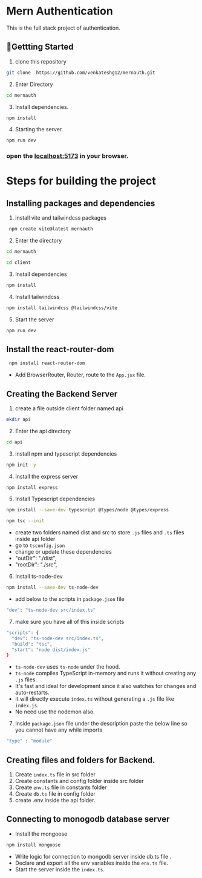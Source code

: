 # Mern Authentication 
This is the full stack project of authentication.  


## 🚀Gettting Started  

  1. clone this repository  
  ```bash 
  git clone  https://github.com/venkateshg12/mernauth.git
  ```
  2. Enter Directory
  ```bash
  cd mernauth
  ```
  3. Install dependencies.  
  ```bash
  npm install
  ```
  4. Starting the server.  
  ```bash
  npm run dev
  ```
  ### open the [localhost:5173](localhost:5173) in your browser.   

# Steps for building the project

## Installing packages and dependencies

 1. install vite and tailwindcss packages

 ```bash 
  npm create vite@latest mernauth
  ```
 2. Enter the directory  
 ```bash
 cd mernauth
 ````

 ```bash
 cd client
 ```

 3. Install dependencies
 ```bash
 npm install
 ```

 4. Install tailwindcss
 ```bash
 npm install tailwindcss @tailwindcss/vite
 ```

 5. Start the server
 ```bash
 npm run dev
 ```

 ## Install the react-router-dom
 ```bash
  npm install react-router-dom
  ```
  - Add BrowserRouter, Router, route to the `App.jsx` file.  


## Creating the Backend Server

1. create a file outside client folder named api
```bash
mkdir api
```
2. Enter the api directory
```bash
cd api
```
3. install npm and typescript dependencies
```bash
npm init -y
```
4. Install the express server
```bash
npm install express
```
5. Install Typescript dependencies 
```bash
npm install --save-dev typescript @types/node @types/express
```
```bash
npm tsc --init
```
- create two folders named dist and src to store `.js` files and `.ts` files inside api folder
- go to `tsconfig.json`
- change or update these dependencies 
-  "outDir": "./dist", 
-  "rootDir": "./src",                                 

6. Install ts-node-dev
```bash
npm install --save-dev ts-node-dev
```
- add below to the scripts in `package.json` file

```bash
"dev": "ts-node-dev src/index.ts"
```
7. make sure you have all of this inside scripts
```bash
"scripts": {
  "dev": "ts-node-dev src/index.ts",
  "build": "tsc",
  "start": "node dist/index.js"
}
```
- `ts-node-dev` uses `ts-node` under the hood.
- `ts-node` compiles TypeScript in-memory and runs it without creating any `.js` files.
- It's fast and ideal for development since it also watches for changes and auto-restarts.
- It will directly execute `index.ts` without generating a `.js` file like `index.js`.
- No need use the nodemon also.

7. Inside `package.json` file under the description paste the below line so you cannot have any while imports
```bash
"type" : "module"
```
## Creating files and folders for Backend.
1. Create `index.ts` file in src folder
2. Create constants and config folder inside src folder
3. Create `env.ts` file in constants folder
4. Create `db.ts` file in config folder
5. create .env inside the api folder.

## Connecting to monogodb database server

-  Install the mongoose
```bash
npm install mongoose
```
- Write logic for connection to mongodb server inside db.ts file .
- Declare and export all the env variables inside the `env.ts` file.
- Start the server inside the `index.ts`.
